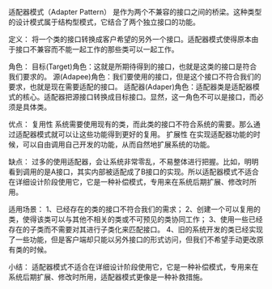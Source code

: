 适配器模式（Adapter Pattern）
 是作为两个不兼容的接口之间的桥梁。这种类型的设计模式属于结构型模式，它结合了两个独立接口的功能。

定义：
 将一个类的接口转换成客户希望的另外一个接口。适配器模式使得原本由于接口不兼容而不能一起工作的那些类可以一起工作。

角色：
  目标(Target)角色：这就是所期待得到的接口，也就是这类的接口是符合我们要求的。
  源(Adapee)角色：我们要使用的接口，但是这个接口不符合我们的要求，也就是现在需要适配的接口。
  适配器(Adaper)角色：适配器类是适配器模式的核心。适配器把源接口转换成目标接口。显然，这一角色不可以是接口，而必须是具体类。

优点：
  复用性
    系统需要使用现有的类，而此类的接口不符合系统的需要。那么通过适配器模式就可以让这些功能得到更好的复用。
  扩展性
    在实现适配器功能的时候，可以自由调用自己开发的功能，从而自然地扩展系统的功能。

缺点：
  过多的使用适配器，会让系统非常零乱，不易整体进行把握。比如，明明看到调用的是A接口，其实内部被适配成了B接口的实现。所以适配器模式不适合在详细设计阶段使用它，它是一种补偿模式，专用来在系统后期扩展、修改时所用。

适用场景：
  1、已经存在的类的接口不符合我们的需求；
  2、创建一个可以复用的类，使得该类可以与其他不相关的类或不可预见的类协同工作；
  3、使用一些已经存在的子类而不需要对其进行子类化来匹配接口。
  4、旧的系统开发的类已经实现了一些功能，但是客户端却只能以另外接口的形式访问，但我们不希望手动更改原有类的时候。

小结：
  适配器模式不适合在详细设计阶段使用它，它是一种补偿模式，专用来在系统后期扩展、修改时所用，适配器模式更像是一种补救措施。